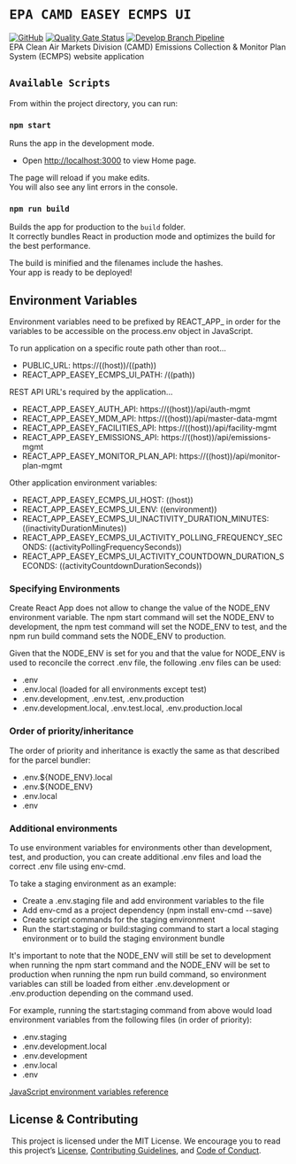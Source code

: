 # `EPA CAMD EASEY ECMPS UI`
[![GitHub](https://img.shields.io/github/license/US-EPA-CAMD/easey-ecmps-ui)](https://github.com/US-EPA-CAMD/easey-ecmps-ui/blob/develop/LICENSE)
[![Quality Gate Status](https://sonarcloud.io/api/project_badges/measure?project=US-EPA-CAMD_easey-ecmps-ui&metric=alert_status)](https://sonarcloud.io/dashboard?id=US-EPA-CAMD_easey-ecmps-ui)
[![Develop Branch Pipeline](https://github.com/US-EPA-CAMD/easey-ecmps-ui/workflows/Develop%20Branch%20Workflow/badge.svg)](https://github.com/US-EPA-CAMD/easey-ecmps-ui/actions)<br>
EPA Clean Air Markets Division (CAMD) Emissions Collection & Monitor Plan System (ECMPS) website application

## `Available Scripts`

From within the project directory, you can run:

### `npm start`

Runs the app in the development mode.<br />
* Open [http://localhost:3000](http://localhost:3000) to view Home page.

The page will reload if you make edits.<br />
You will also see any lint errors in the console.

### `npm run build`

Builds the app for production to the `build` folder.<br />
It correctly bundles React in production mode and optimizes the build for the best performance.

The build is minified and the filenames include the hashes.<br />
Your app is ready to be deployed!

## Environment Variables
Environment variables need to be prefixed by REACT_APP_ in order for the variables to be accessible on the process.env object in JavaScript.

To run application on a specific route path other than root...
* PUBLIC_URL: https://((host))/((path))      
* REACT_APP_EASEY_ECMPS_UI_PATH: /((path))

REST API URL's required by the application...
* REACT_APP_EASEY_AUTH_API: https://((host))/api/auth-mgmt
* REACT_APP_EASEY_MDM_API: https://((host))/api/master-data-mgmt
* REACT_APP_EASEY_FACILITIES_API: https://((host))/api/facility-mgmt
* REACT_APP_EASEY_EMISSIONS_API: https://((host))/api/emissions-mgmt
* REACT_APP_EASEY_MONITOR_PLAN_API: https://((host))/api/monitor-plan-mgmt

Other application environment variables:
* REACT_APP_EASEY_ECMPS_UI_HOST: ((host))
* REACT_APP_EASEY_ECMPS_UI_ENV: ((environment))
* REACT_APP_EASEY_ECMPS_UI_INACTIVITY_DURATION_MINUTES: ((inactivityDurationMinutes))
* REACT_APP_EASEY_ECMPS_UI_ACTIVITY_POLLING_FREQUENCY_SECONDS: ((activityPollingFrequencySeconds))
* REACT_APP_EASEY_ECMPS_UI_ACTIVITY_COUNTDOWN_DURATION_SECONDS: ((activityCountdownDurationSeconds))

### Specifying Environments
Create React App does not allow to change the value of the NODE_ENV environment variable. The npm start command will set the NODE_ENV to development, the npm test command will set the NODE_ENV to test, and the npm run build command sets the NODE_ENV to production.

Given that the NODE_ENV is set for you and that the value for NODE_ENV is used to reconcile the correct .env file, the following .env files can be used:

* .env
* .env.local (loaded for all environments except test)
* .env.development, .env.test, .env.production
* .env.development.local, .env.test.local, .env.production.local

### Order of priority/inheritance
The order of priority and inheritance is exactly the same as that described for the parcel bundler:

* .env.${NODE_ENV}.local
* .env.${NODE_ENV}
* .env.local
* .env

### Additional environments
To use environment variables for environments other than development, test, and production, you can create additional .env files and load the correct .env file using env-cmd.

To take a staging environment as an example:

* Create a .env.staging file and add environment variables to the file
* Add env-cmd as a project dependency (npm install env-cmd --save)
* Create script commands for the staging environment
* Run the start:staging or build:staging command to start a local staging environment or
  to build the staging environment bundle

It's important to note that the NODE_ENV will still be set to development when running the npm start command and the NODE_ENV will be set to production when running the npm run build command, so environment variables can still be loaded from either .env.development or .env.production depending on the command used.

For example, running the start:staging command from above would load environment variables from the following files (in order of priority):

* .env.staging
* .env.development.local
* .env.development
* .env.local
* .env

[JavaScript environment variables reference](https://www.robertcooper.me/front-end-javascript-environment-variables)

## License & Contributing
​
This project is licensed under the MIT License. We encourage you to read this project’s [License](LICENSE), [Contributing Guidelines](CONTRIBUTING.md), and [Code of Conduct](CODE_OF_CONDUCT.md).
